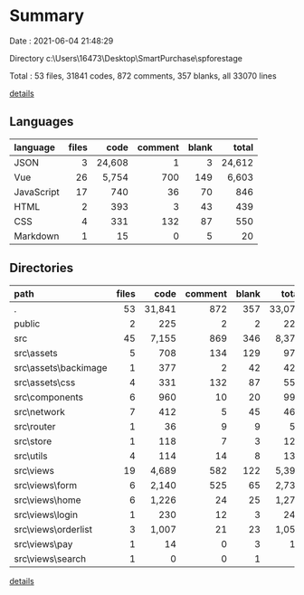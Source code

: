 # Summary

Date : 2021-06-04 21:48:29

Directory c:\Users\16473\Desktop\SmartPurchase\spforestage

Total : 53 files,  31841 codes, 872 comments, 357 blanks, all 33070 lines

[details](details.md)

## Languages
| language | files | code | comment | blank | total |
| :--- | ---: | ---: | ---: | ---: | ---: |
| JSON | 3 | 24,608 | 1 | 3 | 24,612 |
| Vue | 26 | 5,754 | 700 | 149 | 6,603 |
| JavaScript | 17 | 740 | 36 | 70 | 846 |
| HTML | 2 | 393 | 3 | 43 | 439 |
| CSS | 4 | 331 | 132 | 87 | 550 |
| Markdown | 1 | 15 | 0 | 5 | 20 |

## Directories
| path | files | code | comment | blank | total |
| :--- | ---: | ---: | ---: | ---: | ---: |
| . | 53 | 31,841 | 872 | 357 | 33,070 |
| public | 2 | 225 | 2 | 2 | 229 |
| src | 45 | 7,155 | 869 | 346 | 8,370 |
| src\assets | 5 | 708 | 134 | 129 | 971 |
| src\assets\backimage | 1 | 377 | 2 | 42 | 421 |
| src\assets\css | 4 | 331 | 132 | 87 | 550 |
| src\components | 6 | 960 | 10 | 20 | 990 |
| src\network | 7 | 412 | 5 | 45 | 462 |
| src\router | 1 | 36 | 9 | 9 | 54 |
| src\store | 1 | 118 | 7 | 3 | 128 |
| src\utils | 4 | 114 | 14 | 8 | 136 |
| src\views | 19 | 4,689 | 582 | 122 | 5,393 |
| src\views\form | 6 | 2,140 | 525 | 65 | 2,730 |
| src\views\home | 6 | 1,226 | 24 | 25 | 1,275 |
| src\views\login | 1 | 230 | 12 | 3 | 245 |
| src\views\orderlist | 3 | 1,007 | 21 | 23 | 1,051 |
| src\views\pay | 1 | 14 | 0 | 3 | 17 |
| src\views\search | 1 | 0 | 0 | 1 | 1 |

[details](details.md)